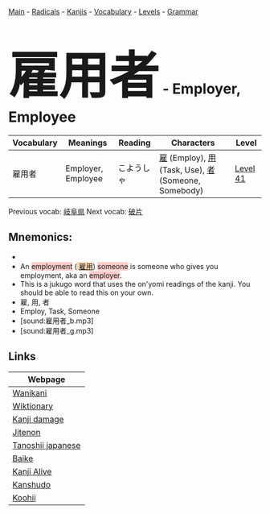 <style> bigfont {font-size: 100px}</style>
[Main](../README.md) -
[Radicals](../radicals.md) -
[Kanjis](../kanjis.md) -
[Vocabulary](../vocabulary.md) -
[Levels](../levels.md) -
[Grammar](../grammar.md)
# <bigfont> 雇用者</bigfont> - Employer, Employee 

| Vocabulary | Meanings | Reading | Characters | Level |
| --- | --- | --- | --- | --- |
| 雇用者 | Employer, Employee | こようしゃ |  [雇](../kanjis/雇.md) (Employ), [用](../kanjis/用.md) (Task, Use), [者](../kanjis/者.md) (Someone, Somebody) | [Level 41](../levels/wk_level41.md) |

Previous vocab: [岐阜県](岐阜県.md) Next vocab: [破片](破片.md) 

## Mnemonics:

* 
* An <span style="background-color:#ffcccb"> employment</span> (<span style="background-color:#fed8b1"> [雇用](https://jisho.org/search/雇用)</span>) <span style="background-color:#ffcccb"> someone</span> is someone who gives you employment, aka an <span style="background-color:#ffcccb"> employer</span>.
* This is a jukugo word that uses the on'yomi readings of the kanji. You should be able to read this on your own.
* 雇, 用, 者
* Employ, Task, Someone
* [sound:雇用者_b.mp3]
* [sound:雇用者_g.mp3]


## Links 

| Webpage |
| --- |
| [Wanikani          ](https://www.wanikani.com/kanji/雇用者) |
| [Wiktionary        ](https://en.wiktionary.org/wiki/雇用者) |
| [Kanji damage      ](http://www.kanjidamage.com/kanji/search?utf8=✓&q=雇用者) |
| [Jitenon           ](https://jitenon.com/kanji/雇用者) |
| [Tanoshii japanese ](https://www.tanoshiijapanese.com/dictionary/kanji.cfm?k=雇用者) |
| [Baike             ](https://baike.baidu.com/item/雇用者) |
| [Kanji Alive       ](https://app.kanjialive.com/雇用者) |
| [Kanshudo          ](https://www.kanshudo.com/searchmn?q=雇用者) |
| [Koohii            ](https://kanji.koohii.com/study/kanji/雇用者) |
